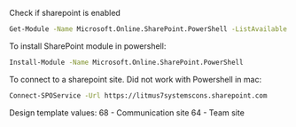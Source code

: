 Check if sharepoint is enabled
```sh
Get-Module -Name Microsoft.Online.SharePoint.PowerShell -ListAvailable | Select Name,Version
```

To install SharePoint module in powershell:
```sh
Install-Module -Name Microsoft.Online.SharePoint.PowerShell
```

To connect to a sharepoint site. Did not work with Powershell in mac:
```sh
Connect-SPOService -Url https://litmus7systemscons.sharepoint.com
```

Design template values:
68 - Communication site
64 - Team site
